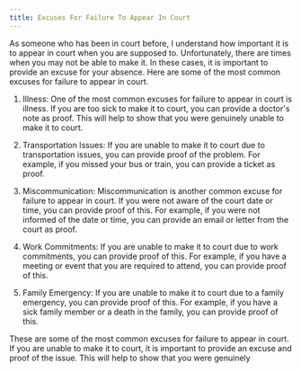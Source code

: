 ```yaml
---
title: Excuses For Failure To Appear In Court
---
```


As someone who has been in court before, I understand how important it is to appear in court when you are supposed to. Unfortunately, there are times when you may not be able to make it. In these cases, it is important to provide an excuse for your absence. Here are some of the most common excuses for failure to appear in court.

1. Illness: One of the most common excuses for failure to appear in court is illness. If you are too sick to make it to court, you can provide a doctor's note as proof. This will help to show that you were genuinely unable to make it to court.

2. Transportation Issues: If you are unable to make it to court due to transportation issues, you can provide proof of the problem. For example, if you missed your bus or train, you can provide a ticket as proof.

3. Miscommunication: Miscommunication is another common excuse for failure to appear in court. If you were not aware of the court date or time, you can provide proof of this. For example, if you were not informed of the date or time, you can provide an email or letter from the court as proof.

4. Work Commitments: If you are unable to make it to court due to work commitments, you can provide proof of this. For example, if you have a meeting or event that you are required to attend, you can provide proof of this.

5. Family Emergency: If you are unable to make it to court due to a family emergency, you can provide proof of this. For example, if you have a sick family member or a death in the family, you can provide proof of this.

These are some of the most common excuses for failure to appear in court. If you are unable to make it to court, it is important to provide an excuse and proof of the issue. This will help to show that you were genuinely